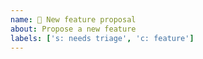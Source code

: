 ```yaml
---
name: 🚀 New feature proposal
about: Propose a new feature
labels: ['s: needs triage', 'c: feature']
---
```

